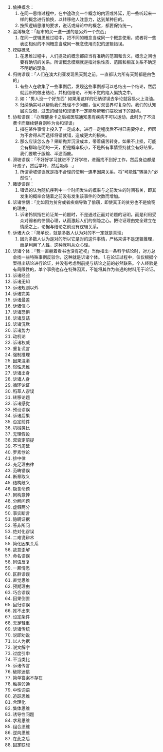 1. 偷换概念：
   1. 在同一思维过程中，在中途改变一个概念的内涵或外延，用一些听起来一样的概念进行偷换，以转移他人注意力，达到某种目的。
   2. 按照逻辑思维的要求，说话或辩论中的概念，都要保持统一。
2. 混淆概念：「超市的买一送一送的是另外一个东西」
   1. 在同一逻辑思维过程中，把不同的概念当成同一个概念使用，或者将一些表面相似的不同概念当成同一概念使用而犯的逻辑错误。
3. 模糊概念
   1. 在思维过程中，人们提及的概念都应当有准确的范围和含义，概念之间也要有确切的关系。所谓概念模糊就是指对象性质、范围和相互关系不确定不明朗的现象。
4. 归纳谬误：「人们在澳大利亚发现黑天鹅之前，一直都认为所有天鹅都是白色的」
   1. 有些人在收集了一些事例后，发现这些事例都可以总结出一个结论，然后就武断的做出结论，并相信结论，不知不觉的陷入偏执之中。
   2. 如："男人没一个好东西" 如果用这样的归纳谬误去争论就容易火上浇油。
   3. 归纳确实可以帮助我们处理不少问题，但可观世界时复杂的，我们的认知层次受限，过去的经验和规律不一定能够帮我们摆脱当下的困境。
5. 协和谬误：「办理健身卡之后被医院通知患有疾病不可以运动，此时为了不浪费卡而继续健身则称为协和谬误」
   1. 指在某件事情上投入了一定成本，进行一定程度后不得已需要停止，但因为不舍得从而选择将错就错，造成更大的损失。
   2. 那么应该怎么办？果断抛弃沉没成本，带着痛苦转身。如果不止损，可能会有柳暗花明的一天，但是概率极小，不是所有事情坚持就会有好结果。我们要敢于服输、半途而废。
6. 滑坡谬误：「不好好学习就进不了好学校，进而找不到好工作，然后身边都是坏孩子，然后学坏，然后吸毒...」
   1. 所谓滑坡谬误就是指不合理的使用一连串因果关系，将"可能性"转换为"必然性"。
7. 赌徒谬误：
   1. 错误的认为随机序列中一个时间发生的概率与之前发生的时间有关，即其发生的概率会随着之前没有发生该事件的次数而增加。
8. 诉诸怜悯：「比如因为贫穷或者疾病导致了偷窃，即使真正的贫穷也不是偷窃的理由」
   1. 诉诸怜悯指在论证某一论题时，不是通过正面对论题的证明，而是利用受众对弱者的怜悯心理，从而激起人们的恻隐之心。把论证理由完全建立在情感之上，论据与结论之前没有逻辑关系。
9. 诉诸大众：「简单说，就是多数人认为对的不一定就是真理」
   1. 因为多数人认为是对的所以它是对的这件事情，严格来讲不是逻辑推理，而是利用了人性，这种就叫从众心理。
10. 诉诸个体：「我一直躺着看书也没有近视」当你指出一条科学结论时，对方总会找一些特殊事例反驳你，这种就是诉诸个体。
    1.在论证过程中，仅仅根据个案得出结论进行论证，并没有考虑到前提与结论之前的必然联系。个人经验是有局限性的，单个事例也存在特殊因素，不能将其作为普通的材料用于论证。
11. 诉诸经验
12. 诉诸无知
13. 诉诸规则以外
14. 诉诸完美
15. 诉诸最差
16. 诉诸信心
17. 诉诸恐惧
18. 诉诸反诘
19. 诉诸沉默
20. 诉诸势力
21. 动机论
22. 诉诸权威
23. 重复谎言
24. 强制推理
25. 因果混淆
26. 惯性思维
27. 诉诸出身
28. 诉诸人身
29. 循环论证
30. 稻草人谬误
31. 转移论题
32. 诉诸感觉
33. 预设谬误
34. 诉诸后果
35. 否定前件
36. 机械类比
37. 无理假设
38. 双否定前提
39. 不当周延
40. 罗素悖论
41. 排中律
42. 充足理由律
43. 范畴错误
44. 断章取义
45. 结构歧义
46. 隐含命题
47. 同构意悖
48. 分解问题
49. 虚假两分
50. 事实断言
51. 隐瞒证据
52. 答非所问
53. 绝对化谬误
54. 二难诡辩术
55. 简化因果关系
56. 故意歪解
57. 命名谬误
58. 同语反复
59. 一厢情愿
60. 区群谬误
61. 直觉思维
62. 预期理由
63. 巧合谬误
64. 因果倒置
65. 回归谬误
66. 推不出来
67. 设定条件
68. 无足轻重
69. 诉诸传统
70. 说即劝说
71. 以人为据
72. 说文解字
73. 过度引申
74. 不当类比
75. 诉诸传言
76. 破除迷信
77. 简单答案不存在
78. 触类旁通
79. 中性词语
80. 追踪思维
81. 合理化
82. 集体思维
83. 诱导性问题
84. 求易思维
85. 组合思维
86. 逆向思维
87. 在此之后
88. 固定联想